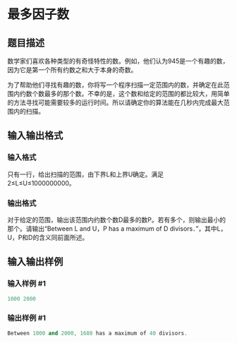 # 最多因子数

## 题目描述

数学家们喜欢各种类型的有奇怪特性的数。例如，他们认为945是一个有趣的数，因为它是第一个所有约数之和大于本身的奇数。

为了帮助他们寻找有趣的数，你将写一个程序扫描一定范围内的数，并确定在此范围内约数个数最多的那个数。不幸的是，这个数和给定的范围的都比较大，用简单的方法寻找可能需要较多的运行时间。所以请确定你的算法能在几秒内完成最大范围内的扫描。

## 输入输出格式

### 输入格式

只有一行，给出扫描的范围，由下界L和上界U确定。满足2≤L≤U≤1000000000。

### 输出格式

对于给定的范围，输出该范围内约数个数D最多的数P。若有多个，则输出最小的那个。请输出“Between L and U，P has a maximum of D divisors．”，其中L，U，P和D的含义同前面所述。

## 输入输出样例

### 输入样例 #1

```cpp
1000 2000
```


### 输出样例 #1

```cpp
Between 1000 and 2000, 1680 has a maximum of 40 divisors.
```


